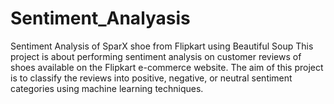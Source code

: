 # Sentiment_Analyasis
Sentiment Analysis of SparX shoe from Flipkart using Beautiful Soup
This project is about performing sentiment analysis on customer reviews of shoes available on the Flipkart e-commerce website. The aim of this project is to classify the reviews into positive, negative, or neutral sentiment categories using machine learning techniques.
